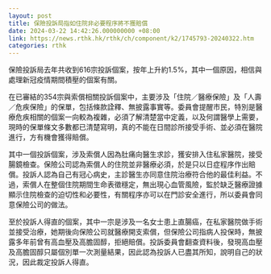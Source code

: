```yaml
---
layout: post
title: 保險投訴局指如住院非必要程序將不獲賠償
date: 2024-03-22 14:42:26.000000000 +08:00
link: https://news.rthk.hk/rthk/ch/component/k2/1745793-20240322.htm
categories: rthk
---
```


保險投訴局去年共收到616宗投訴個案，按年上升約1.5%，其中一個原因，相信與處理新冠疫情期間積壓的個案有關。

在已審結的354宗與索償相關投訴個案中，主要涉及「住院／醫療保險」及「人壽／危疾保險」的保單，包括條款詮釋、無披露事實等。委員會提醒市民，特別是醫療危疾相關的個案一向較為複雜，必須了解清楚當中定義，以及何謂醫學上需要，現時的保單條文多數都已清楚寫明，真的不能在日間診所接受手術、並必須在醫院進行，方有機會獲得賠償。

其中一個投訴個案，涉及索償人因為肚痛向醫生求診，獲安排入住私家醫院，接受腸鏡檢查。保險公司認為索償人的住院並非醫療必須，於是只以日症程序作出賠償。投訴人認為自己有冠心病史，主診醫生亦同意住院治療符合他的最佳利益。不過，索償人在整個住院期間生命表徵穩定，無出現心血管風險，監於缺乏醫療證據顯示住院檢查的迫切性和必要性，有關程序亦可以在門診安全進行，所以委員會同意保險公司的做法。

至於投訴人得直的個案，其中一宗是涉及一名女士患上直腸癌，在私家醫院做手術並接受治療，她期後向保險公司就醫療開支索償，但保險公司指病人投保時，無披露多年前曾有高血壓及高膽固醇，拒絕賠償。投訴委員會翻查資料後，發現高血壓及高膽固醇只屬個別單一次測量結果，因此認為投訴人已盡其所知，說明自己的狀況，因此裁定投訴人得直。
